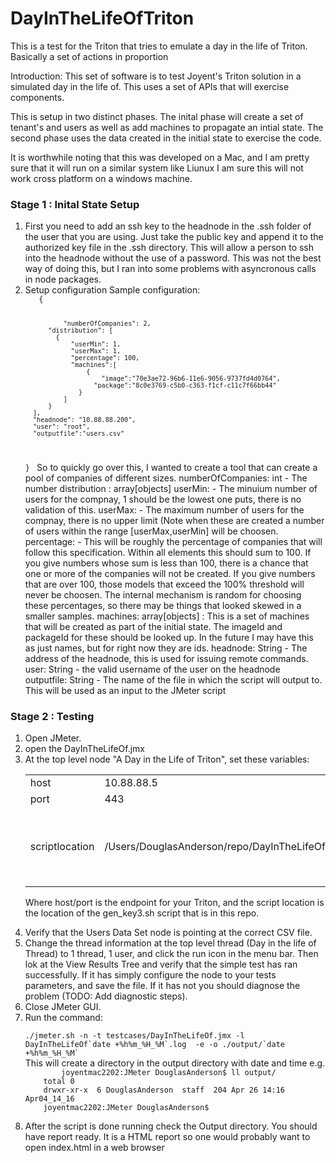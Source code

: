 # DayInTheLifeOfTriton
This is a test for the Triton that tries to emulate a day in the life of Triton. Basically a set of actions in proportion

Introduction: 
  This set of software is to test Joyent's Triton solution in a simulated day in the life of. This uses a set of APIs that will exercise components.
  
 This is setup in two distinct phases. The inital phase will create a set of tenant's and users as well as add machines to propagate an intial state. The second phase uses the data created in the initial state to exercise the code.
 
It is worthwhile noting that this was developed on a Mac, and I am pretty sure that it will run on a similar system like Liunux I am sure this will not work cross platform on a windows machine.

<h3> Stage 1 : Inital State Setup </h3> 
<ol>
  <li> First you need to add an ssh key to the headnode in the .ssh folder of the user that you are using. Just take the public key and append it to the authorized key file in the .ssh directory. This will allow a person to ssh into the headnode without the use of a password. This was not the best way of doing this, but I ran into some problems with asyncronous calls in node packages.
  </li>
  
  <li> Setup configuration 
  Sample configuration:  
   <code>
   {
  
     	      "numberOfCompanies": 2,
	      "distribution": [
		    {
			    "userMin": 1,
			    "userMax": 1,
			    "percentage": 100,
			    "machines":[ 
				    {
			    	    "image":"70e3ae72-96b6-11e6-9056-9737fd4d0764",
			          "package":"8c0e3769-c5b0-c363-f1cf-c11c7f66bb44"
			      }		    
			  ]		
		  }
	  ],
	  "headnode": "10.88.88.200",
	  "user": "root",
	  "outputfile":"users.csv"
  }
  </code>
 So to quickly go over this, I wanted to create a tool that can create a pool of companies of different sizes. 
   numberOfCompanies: int - The number 
   distribution : array[objects]
         userMin:<int> -  The minuium number of users for the compnay, 1 should be the lowest one puts, there is no validation of this.
         userMax:<int> -  The maximum number of users for the compnay, there is no upper limit
         (Note when these are created a number of users within the range [userMax,userMin] will be choosen.
         percentage: <int> - This will be roughly the percentage of companies that will follow this specification. Within all elements             this should sum to 100. If you give numbers whose sum is less than 100, there is a chance that one or more of the companies             will not be created. If you give numbers that are over 100, those models that exceed the 100% threshold will never be choosen.           The internal mechanism is random for choosing these percentages, so there may be things that looked skewed in a smaller                 samples.
          machines: array[objects] : This is a set of machines that will be created as part of the initial state. The imageId and                 packageId for these should be looked up. In the future I may have this as just names, but for right now they are ids. 
   headnode: String - The address of the headnode, this is used for issuing remote commands.
   user: String - the valid username of the user on the headnode
   outputfile: String - The name of the file in which the script will output to. This will be used as an input to the JMeter script
   </li>
 </ol>
  
  <h3>  Stage 2 : Testing </h3>
<ol> 
<li> Open JMeter. </li>
<li> open the DayInTheLifeOf.jmx </li>
<li> At the top level node "A Day in the Life of Triton", set these variables: 
        <table> 
	   <tr> 
	   	<td> host </td>
	   	<td> 10.88.88.5 </td>
	   	<td> </td>
	   </tr>
	   <tr> 
	   	<td> port </td>
	   	<td> 443 </td>
	   	<td> </td>
	   </tr>
	   <tr> 
	   	<td> scriptlocation </td>
	   	<td> /Users/DouglasAnderson/repo/DayInTheLifeOfTriton/gen_key.sh </td>
	   	<td>This will be a path to the gen_key.sh  in this repo. </td>
	   </tr>
	</table> 
	
Where host/port is the endpoint for your Triton, and the script location is the location of the gen_key3.sh script that is in
this repo. 
</li>
<li>  Verify that the Users Data Set node is pointing at the correct CSV file.</li>
<li>  Change the thread information at the top level thread (Day in the life of Thread) to 1 thread, 1 user, and click the run icon
in the menu bar. Then lok at the View Results Tree and verify that the simple test has ran successfully. If it has simply
configure the node to your tests parameters, and save the file. If it has not you should diagnose the problem (TODO: Add
diagnostic steps). </li>

<li>  Close JMeter GUI.</li>

<li>  Run the command: </li>
<code>
./jmeter.sh -n -t testcases/DayInTheLifeOf.jmx -l DayInTheLifeOf`date +%h%m_%H_%M`.log  -e -o ./output/`date +%h%m_%H_%M`
</code>
 This will create a directory in the output directory with date and time e.g.
  <code>
     	joyentmac2202:JMeter DouglasAnderson$ ll output/
	total 0
	drwxr-xr-x  6 DouglasAnderson  staff  204 Apr 26 14:16 Apr04_14_16
	joyentmac2202:JMeter DouglasAnderson$ 
  </code>

<li> After the script is done running check the Output directory. You should have report ready. It is a HTML report so one would probably want to open index.html in a web browser </li>


     
 
